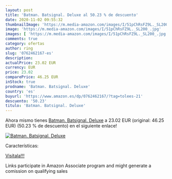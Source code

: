 ```yaml
---
layout: post
title: 'Batman. Batsignal. Deluxe al 50.23 % de descuento'
date: 2020-11-02 09:55:32
thumbnailImage: 'https://m.media-amazon.com/images/I/51pChRsFZ9L._SL200_.jpg'
image: 'https://m.media-amazon.com/images/I/51pChRsFZ9L._SL200_.jpg'
images: [ 'https://m.media-amazon.com/images/I/51pChRsFZ9L._SL200_.jpg' ]
comments: true
category: ofertas
author: ring
slug: '0762462167-es'
description:
actualPrice: 23.02 EUR
currency: EUR
price: 23.02
comparePrice: 46.25 EUR
inStock: true
prodname: 'Batman. Batsignal. Deluxe'
country: 'es'
buyurl: 'https://www.amazon.es/dp/0762462167/?tag=tolees-21'
descuento: '50.23'
titulo: 'Batman. Batsignal. Deluxe'
---
```


Ahora mismo tienes [Batman. Batsignal. Deluxe](https://www.amazon.es/dp/0762462167/?tag=tolees-21) a 23.02 EUR (original: 46.25 EUR) (50.23 %  de descuento) en el siguiente enlace!

[![Batman. Batsignal. Deluxe](https://m.media-amazon.com/images/I/51pChRsFZ9L._SL200_.jpg)](https://www.amazon.es/dp/0762462167/?tag=tolees-21)

Características:


[Visítala!!!](https://www.amazon.es/dp/0762462167/?tag=tolees-21)

Links participate in Amazon Associate program and might generate a comission on qualifying sales
